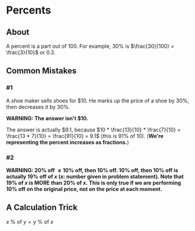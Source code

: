 # Percents

## About

A percent is a part out of $100$. For example, $30 \%$ is $\frac{30}{100} = \frac{3}{10}$ or $0.3$.

## Common Mistakes

### #1

A shoe maker sells shoes for \$10. He marks up the price of a shoe by $30 \%$, then decreases it by $30 \%$.

**WARNING: The answer isn't \$10.**

The answer is actually \$9.1, because $10 * \frac{13}{10} * \frac{7}{10} = \frac{13 * 7}{10} = \frac{91}{10} = 9.1$ (this is $91 \%$ of $10$). (**We're representing the percent increases as fractions.**)

### #2

**WARNING: $20 \%$ off $\neq 10 \%$ off, then $10 \%$ off. $10 \%$ off, then $10 \%$ off is actually $19 \%$ off of $x$ ($x$: number given in problem statement). Note that $19 \%$ of $x$ is MORE than $20 \%$ of $x$. This is only true if we are performing $10 \%$ off on the original price, not on the price at each moment.**

## A Calculation Trick

$x \ \% \text{ of } y = y \ \% \text{ of } x$
